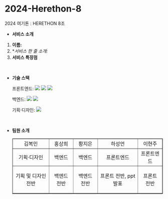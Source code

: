 # 2024-Herethon-8
2024 여기톤 : HERETHON 8조

- **서비스 소개**

1. **이름:** 
2. **서비스 한 줄 소개:*
3. **서비스 특장점**
   

<br/>

- **기술 스택**

  <span>프론트엔드: </span> <img src="https://img.shields.io/badge/html-E34F26?style=for-the-badge&logo=html5&logoColor=white"> <img src="https://img.shields.io/badge/css-1572B6?style=for-the-badge&logo=css3&logoColor=white"> <img src="https://img.shields.io/badge/javascript-F7DF1E?style=for-the-badge&logo=javascript&logoColor=black">

  <span>백엔드: </span><img src="https://img.shields.io/badge/python-3776AB?style=for-the-badge&logo=python&logoColor=white"> <img src="https://img.shields.io/badge/django-092E20?style=for-the-badge&logo=Django&logoColor=white">

  <span>기획·디자인: </span> <img src="https://img.shields.io/badge/figma-F24E1E?style=for-the-badge&logo=figma&logoColor=white">
  
<br/>

- **팀원 소개**

  <table border="" cellspacing="0" cellpadding="0" width="100%">
  <tr width="100%">
  <td align="center">김복민</a></td>
  <td align="center">홍상희</a></td>
  <td align="center">황지은</a></td>
  <td align="center">하성언</a></td>
  <td align="center">이현주</a></td>    
  </tr>

  <tr width="100%">
  <td  align="center">기획·디자인</td>
  <td  align="center">백엔드</td>
  <td  align="center">백엔드</td>
  <td  align="center">프론트엔드</td>
  <td  align="center">프론트엔드</td>
  </tr>
  
  <tr width="100%">
  <td  align="center"><p>기획 및 디자인 전반</p></td>
  <td  align="center"><p>백엔드 전반</p></td>
  <td  align="center"><p>백엔드 전반</p></td>
    <td  align="center"><p>프론트 전반, ppt 발표</p></td>
   <td  align="center"><p>프론트 전반</p></td>
  </tr>
  </table>
